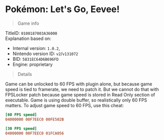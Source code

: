 # Pokémon: Let's Go, Eevee!

> Game info

TitleID: `0100187003A36000`<br>
Explanation based on:
- Internal version: `1.0.2`, 
- Nintendo version ID: `v2`/`v131072`
- BID: `5831EC64D6B696FD`
- Engine: proprietary

> Details

Game can be unlocked to 60 FPS with plugin alone, but because game speed is tied to framerate, we need to patch it. But we cannot do that with FPSLocker patch because game speed is stored in Read Only section of executable. Game is using double buffer, so realistically only 60 FPS matters. To adjust game speed to 60 FPS, use this cheat:

```ini
[60 FPS speed]
04000000 00F7EEC0 00FE502B

[30 FPS speed]
04000000 00F7EEC0 01FCA056
```
